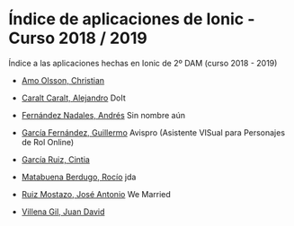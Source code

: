 # Índice de aplicaciones de Ionic - Curso 2018 / 2019

Índice a las aplicaciones hechas en Ionic de 2º DAM (curso 2018 - 2019)

* [Amo Olsson, Christian](https://github.com/christianraulamo/ionic-Receta)

* [Caralt Caralt, Alejandro](https://github.com/AlejandroCaralt/DoIt) DoIt

* [Fernández Nadales, Andrés](https://github.com/andresfernandeznad/ionic-Proyecto) Sin nombre aún

* [García Fernández, Guillermo](https://github.com/GuillermoGarcia/Avispro-ionic) Avispro (Asistente VISual para Personajes de Rol Online)

* [García Ruiz, Cintia](https://github.com/cyntigr/Aplicacion-ionic-mi-cuisine.git)

* [Matabuena Berdugo, Rocío](https://github.com/rociomatabuenaberdugo/jda.git) jda

* [Ruiz Mostazo, José Antonio](https://github.com/joseantonioruizmostazo/app-ionic) We Married

* [Villena Gil, Juan David](https://github.com/juandavidvillena/proyecto-ionic)


